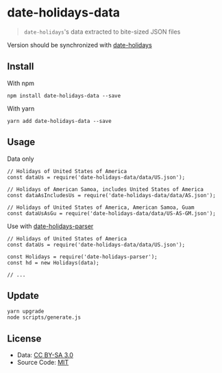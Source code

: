 # date-holidays-data

> `date-holidays`'s data extracted to bite-sized JSON files

Version should be synchronized with [date-holidays](https://github.com/commenthol/date-holidays) 

## Install

With npm
```
npm install date-holidays-data --save
```

With yarn

```
yarn add date-holidays-data --save
```

## Usage

Data only

```
// Holidays of United States of America
const dataUs = require('date-holidays-data/data/US.json');

// Holidays of American Samoa, includes United States of America
const dataAsIncludesUs = require('date-holidays-data/data/AS.json');

// Holidays of United States of America, American Samoa, Guam
const dataUsAsGu = require('date-holidays-data/data/US-AS-GM.json');
```

Use with [date-holidays-parser](https://github.com/commenthol/date-holidays-parser)
```
// Holidays of United States of America
const dataUs = require('date-holidays-data/data/US.json');

const Holidays = require('date-holidays-parser');
const hd = new Holidays(data);

// ...
```

## Update

```
yarn upgrade
node scripts/generate.js
```

## License

- Data: [CC BY-SA 3.0](https://creativecommons.org/licenses/by-sa/3.0/)
- Source Code: [MIT](https://opensource.org/licenses/MIT)
